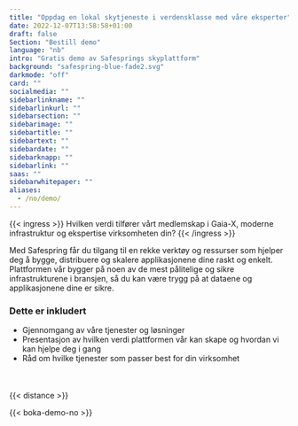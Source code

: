 ```yaml
---
title: "Oppdag en lokal skytjeneste i verdensklasse med våre eksperter"
date: 2022-12-07T13:58:58+01:00
draft: false
Section: "Bestill demo"
language: "nb"
intro: "Gratis demo av Safesprings skyplattform"
background: "safespring-blue-fade2.svg"
darkmode: "off"
card: ""
socialmedia: ""
sidebarlinkname: ""
sidebarlinkurl: ""
sidebarsection: ""
sidebarimage: ""
sidebartitle: ""
sidebartext: ""
sidebardate: ""
sidebarknapp: ""
sidebarlink: ""
saas: ""
sidebarwhitepaper: ""
aliases:
  - /no/demo/
---
```


{{< ingress >}}
Hvilken verdi tilfører vårt medlemskap i Gaia-X, moderne infrastruktur og ekspertise virksomheten din?
{{< /ingress >}}

Med Safespring får du tilgang til en rekke verktøy og ressurser som hjelper deg å bygge, distribuere og skalere applikasjonene dine raskt og enkelt. Plattformen vår bygger på noen av de mest pålitelige og sikre infrastrukturene i bransjen, så du kan være trygg på at dataene og applikasjonene dine er sikre.

### Dette er inkludert

- Gjennomgang av våre tjenester og løsninger
- Presentasjon av hvilken verdi plattformen vår kan skape og hvordan vi kan hjelpe deg i gang
- Råd om hvilke tjenester som passer best for din virksomhet

<div style="margin-bottom:50px;"></div>

{{< distance >}}

{{< boka-demo-no >}}
